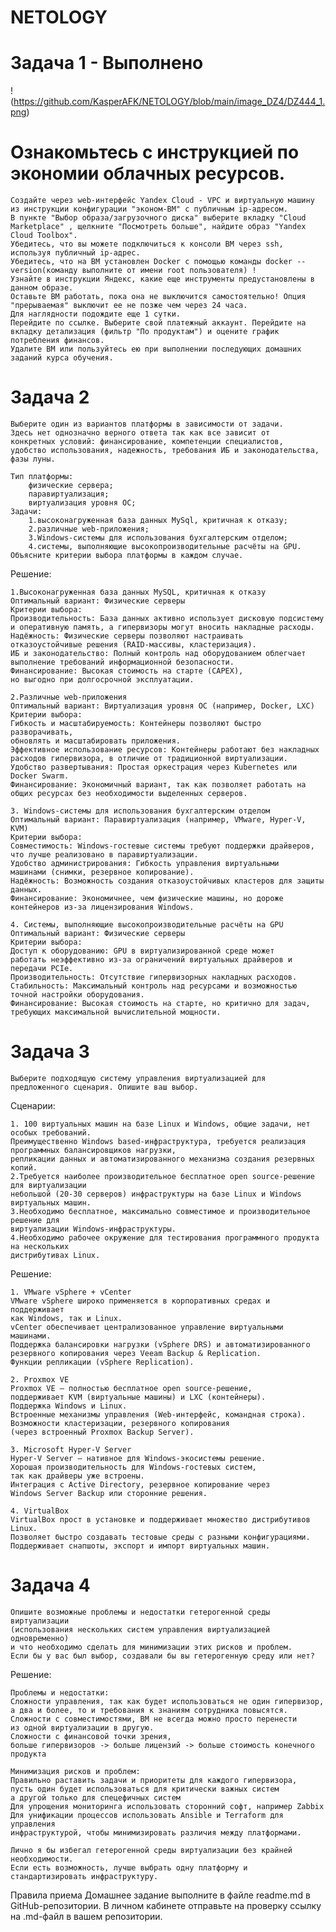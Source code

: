 # NETOLOGY
# Задача 1 - Выполнено

!(https://github.com/KasperAFK/NETOLOGY/blob/main/image_DZ4/DZ444_1.png)
# Ознакомьтесь с инструкцией по экономии облачных ресурсов.

    Создайте через web-интерфейс Yandex Cloud - VPC и виртуальную машину из инструкции конфигурации "эконом-ВМ" с публичным ip-адресом. 
    В пункте "Выбор образа/загрузочного диска" выберите вкладку "Cloud Marketplace" , щелкните "Посмотреть больше", найдите образ "Yandex Cloud Toolbox".
    Убедитесь, что вы можете подключиться к консоли ВМ через ssh, используя публичный ip-адрес. 
    Убедитесь, что на ВМ установлен Docker с помощью команды docker --version(команду выполните от имени root пользователя) !
    Узнайте в инструкции Яндекс, какие еще инструменты предустановлены в данном образе.
    Оставьте ВМ работать, пока она не выключится самостоятельно! Опция "прерываемая" выключит ее не позже чем через 24 часа.
    Для наглядности подождите еще 1 сутки.
    Перейдите по ссылке. Выберите свой платежный аккаунт. Перейдите на вкладку детализация (фильтр "По продуктам") и оцените график потребления финансов.
    Удалите ВМ или пользуйтесь ею при выполнении последующих домашних заданий курса обучения.

#    Задача 2

    Выберите один из вариантов платформы в зависимости от задачи. 
    Здесь нет однозначно верного ответа так как все зависит от 
    конкретных условий: финансирование, компетенции специалистов, 
    удобство использования, надежность, требования ИБ и законодательства, фазы луны.

    Тип платформы:
        физические сервера;
        паравиртуализация;
        виртуализация уровня ОС;
    Задачи:
        1.высоконагруженная база данных MySql, критичная к отказу;
        2.различные web-приложения;
        3.Windows-системы для использования бухгалтерским отделом;
        4.системы, выполняющие высокопроизводительные расчёты на GPU.
    Объясните критерии выбора платформы в каждом случае.

Решение:

    1.Высоконагруженная база данных MySQL, критичная к отказу
    Оптимальный вариант: Физические серверы
    Критерии выбора:
    Производительность: База данных активно использует дисковую подсистему 
    и оперативную память, а гипервизоры могут вносить накладные расходы.
    Надёжность: Физические серверы позволяют настраивать 
    отказоустойчивые решения (RAID-массивы, кластеризация).
    ИБ и законодательство: Полный контроль над оборудованием облегчает 
    выполнение требований информационной безопасности.
    Финансирование: Высокая стоимость на старте (CAPEX), 
    но выгодно при долгосрочной эксплуатации.
    
    2.Различные web-приложения
    Оптимальный вариант: Виртуализация уровня ОС (например, Docker, LXC)
    Критерии выбора:
    Гибкость и масштабируемость: Контейнеры позволяют быстро разворачивать, 
    обновлять и масштабировать приложения.
    Эффективное использование ресурсов: Контейнеры работают без накладных 
    расходов гипервизора, в отличие от традиционной виртуализации.
    Удобство развертывания: Простая оркестрация через Kubernetes или Docker Swarm.
    Финансирование: Экономичный вариант, так как позволяет работать на 
    общих ресурсах без необходимости выделенных серверов.

    3. Windows-системы для использования бухгалтерским отделом
    Оптимальный вариант: Паравиртуализация (например, VMware, Hyper-V, KVM)
    Критерии выбора:
    Совместимость: Windows-гостевые системы требуют поддержки драйверов, 
    что лучше реализовано в паравиртуализации.
    Удобство администрирования: Гибкость управления виртуальными 
    машинами (снимки, резервное копирование).
    Надёжность: Возможность создания отказоустойчивых кластеров для защиты данных.
    Финансирование: Экономичнее, чем физические машины, но дороже 
    контейнеров из-за лицензирования Windows.

    4. Системы, выполняющие высокопроизводительные расчёты на GPU
    Оптимальный вариант: Физические серверы
    Критерии выбора:
    Доступ к оборудованию: GPU в виртуализированной среде может 
    работать неэффективно из-за ограничений виртуальных драйверов и передачи PCIe.
    Производительность: Отсутствие гипервизорных накладных расходов.
    Стабильность: Максимальный контроль над ресурсами и возможностью 
    точной настройки оборудования.
    Финансирование: Высокая стоимость на старте, но критично для задач, 
    требующих максимальной вычислительной мощности.

#    Задача 3

    Выберите подходящую систему управления виртуализацией для предложенного сценария. Опишите ваш выбор.

Сценарии:

    1. 100 виртуальных машин на базе Linux и Windows, общие задачи, нет особых требований. 
    Преимущественно Windows based-инфраструктура, требуется реализация программных балансировщиков нагрузки, 
    репликации данных и автоматизированного механизма создания резервных копий.
    2.Требуется наиболее производительное бесплатное open source-решение для виртуализации 
    небольшой (20-30 серверов) инфраструктуры на базе Linux и Windows виртуальных машин.
    3.Необходимо бесплатное, максимально совместимое и производительное решение для 
    виртуализации Windows-инфраструктуры.
    4.Необходимо рабочее окружение для тестирования программного продукта на нескольких 
    дистрибутивах Linux.


Решение:
    
    1. VMware vSphere + vCenter
    VMware vSphere широко применяется в корпоративных средах и поддерживает 
    как Windows, так и Linux.
    vCenter обеспечивает централизованное управление виртуальными машинами.
    Поддержка балансировки нагрузки (vSphere DRS) и автоматизированного 
    резервного копирования через Veeam Backup & Replication.
    Функции репликации (vSphere Replication).
    
    2. Proxmox VE
    Proxmox VE — полностью бесплатное open source-решение, 
    поддерживает KVM (виртуальные машины) и LXC (контейнеры).
    Поддержка Windows и Linux.
    Встроенные механизмы управления (Web-интерфейс, командная строка).
    Возможности кластеризации, резервного копирования 
    (через встроенный Proxmox Backup Server).
        
    3. Microsoft Hyper-V Server
    Hyper-V Server — нативное для Windows-экосистемы решение.
    Хорошая производительность для Windows-гостевых систем, 
    так как драйверы уже встроены.
    Интеграция с Active Directory, резервное копирование через 
    Windows Server Backup или сторонние решения.

    4. VirtualBox
    VirtualBox прост в установке и поддерживает множество дистрибутивов Linux.
    Позволяет быстро создавать тестовые среды с разными конфигурациями.
    Поддерживает снапшоты, экспорт и импорт виртуальных машин.
        
#    Задача 4

    Опишите возможные проблемы и недостатки гетерогенной среды виртуализации 
    (использования нескольких систем управления виртуализацией одновременно) 
    и что необходимо сделать для минимизации этих рисков и проблем. 
    Если бы у вас был выбор, создавали бы вы гетерогенную среду или нет?

Решение:

    Проблемы и недостатки: 
    Сложности управления, так как будет использоваться не один гипервизор, 
    а два и более, то и требования к знаниям сотрудника повысятся.
    Сложности с совместимостями, ВМ не всегда можно просто перенести 
    из одной виртуализации в другую.
    Сложности с финансовой точки зрения, 
    больше гипервизоров -> больше лицензий -> больше стоимость конечного продукта
    
    Минимизация рисков и проблем:
    Правильно раставить задачи и приоритеты для каждого гипервизора, 
    пусть один будет использоваться для критически важных систем 
    а другой только для спецефичных систем
    Для упрощения мониторинга использовать сторонний софт, например Zabbix
    Для унификации процессов использовать Ansible и Terraform для управления 
    инфраструктурой, чтобы минимизировать различия между платформами.

    Лично я бы избегал гетерогенной среды виртуализации без крайней необходимости.
    Если есть возможность, лучше выбрать одну платформу и стандартизировать инфраструктуру.

Правила приема
Домашнее задание выполните в файле readme.md в GitHub-репозитории. В личном кабинете отправьте на проверку ссылку на .md-файл в вашем репозитории.

